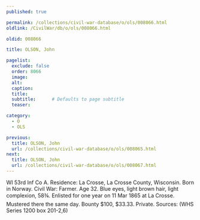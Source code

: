 ```yaml
---
published: true

permalink: /collections/civil-war-database/o/ols/008066.html
oldlink: /CivilWar/db/o/ols/008066.html

oldid: 008066

title: OLSON, John

pagelist:
  exclude: false
  order: 8066
  image: 
  alt:
  caption:
  title:
  subtitle:      # Defaults to page subtitle
  teaser:

category: 
  - O 
  - OLS

previous:
  title: OLSON, John
  url: /collections/civil-war-database/o/ols/008065.html  
next:
  title: OLSON, John
  url: /collections/civil-war-database/o/ols/008067.html   
---
```

WI 53rd Inf Co A. Residence: La Crosse, La Crosse County, Wisconsin. Born in Norway. Civil War: Farmer. Age 32. Blue eyes, light brown hair, light complexion, 5&#146;8&frac34;&#148;. Enlisted for one year on 11 Mar 1865 at La Crosse. Mustered there the same day. Bounty $100, $33.33. Private. Sources: (WHS Series 1200 box 201-2,6)